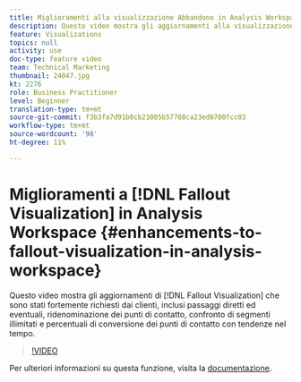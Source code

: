 ```yaml
---
title: Miglioramenti alla visualizzazione Abbandono in Analysis Workspace
description: Questo video mostra gli aggiornamenti alla visualizzazione Abbandono fortemente richiesti dai clienti, compresi passaggi diretti ed eventuali, la ridenominazione dei punti di contatto, il confronto di segmenti illimitati e le percentuali di conversione dei punti di contatto con tendenze nel tempo.
feature: Visualizations
topics: null
activity: use
doc-type: feature video
team: Technical Marketing
thumbnail: 24047.jpg
kt: 2276
role: Business Practitioner
level: Beginner
translation-type: tm+mt
source-git-commit: f3b3fa7d91b0cb21005b57768ca23ed6700fcc03
workflow-type: tm+mt
source-wordcount: '98'
ht-degree: 11%

---
```



# Miglioramenti a [!DNL Fallout Visualization] in Analysis Workspace {#enhancements-to-fallout-visualization-in-analysis-workspace}

Questo video mostra gli aggiornamenti di [!DNL Fallout Visualization] che sono stati fortemente richiesti dai clienti, inclusi passaggi diretti ed eventuali, ridenominazione dei punti di contatto, confronto di segmenti illimitati e percentuali di conversione dei punti di contatto con tendenze nel tempo.

>[!VIDEO](https://video.tv.adobe.com/v/24047/?quality=12)

Per ulteriori informazioni su questa funzione, visita la [documentazione](https://marketing.adobe.com/resources/help/it_IT/analytics/analysis-workspace/fallout_flow.html).
